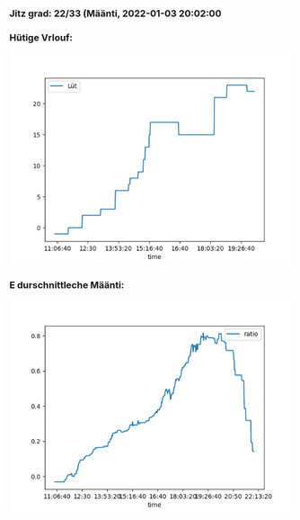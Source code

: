 ### Jitz grad: 22/33 (Määnti, 2022-01-03 20:02:00

### Hütige Vrlouf:
![Graph](Today.png)

### E durschnittleche Määnti:
![Graph](Määnti.png)